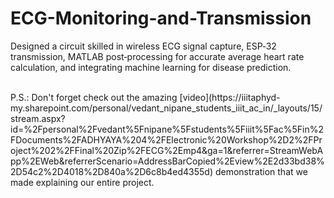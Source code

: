 # ECG-Monitoring-and-Transmission
Designed a circuit skilled in wireless ECG signal capture, ESP‐32 transmission, MATLAB post‐processing for accurate average heart rate calculation, and integrating machine learning for disease prediction.

<br/>
P.S.: Don't forget check out the amazing [video](https://iiitaphyd-my.sharepoint.com/personal/vedant_nipane_students_iiit_ac_in/_layouts/15/stream.aspx?id=%2Fpersonal%2Fvedant%5Fnipane%5Fstudents%5Fiiit%5Fac%5Fin%2FDocuments%2FADHYAYA%204%2FElectronic%20Workshop%2D2%2FProject%202%2FFinal%20Zip%2FECG%2Emp4&ga=1&referrer=StreamWebApp%2EWeb&referrerScenario=AddressBarCopied%2Eview%2E2d33bd38%2D54c2%2D4018%2D840a%2D6c8b4ed4355d) demonstration that we made explaining our entire project.
